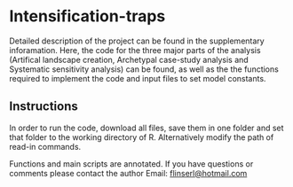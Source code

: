 # Intensification-traps
Detailed description of the project can be found in the supplementary inforamation. Here, the code for the three major parts of 
the analysis (Artifical landscape creation, Archetypal case-study analysis and Systematic sensitivity analysis) can be found, 
as well as the the functions required to implement the code and input files to set model constants. 

## Instructions
In order to run the code, download all files, save them in one folder and set that folder to the working directory of R.
Alternatively modify the path of read-in commands.

Functions and main scripts are annotated. If you have questions or comments please contact the author 
Email: flinserl@hotmail.com